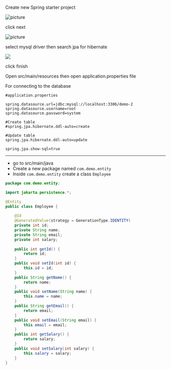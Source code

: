
Create new Spring starter project

![picture](https://i.ibb.co/QnTHT0x/image.png)

click next

![picture](https://i.ibb.co/qxw7RC4/image.png)

select mysql driver
then search jpa for hibernate

![](https://i.ibb.co/2jB64Pc/image.png)

click finish

Open src/main/resources
then open application.properties file

For connecting to the database
```properties [application.properties]
#application.properties

spring.datasource.url=jdbc:mysql://localhost:3306/demo-2
spring.datasource.username=root
spring.datasource.password=system

#Create table
#spring.jpa.hibernate.ddl-auto=create

#Update table
spring.jpa.hibernate.ddl-auto=update

spring.jpa.show-sql=true
```

---

* go to src/main/java
* Create a new package named ```com.demo.entity```
* Inside ```com.demo.entity``` create a class ```Employee```

```java
package com.demo.entity;

import jakarta.persistence.*;

@Entity
public class Employee {
	
	@Id
	@GeneratedValue(strategy = GenerationType.IDENTITY)
	private int id;
	private String name;
	private String email;
	private int salary;
	
	public int getId() {
		return id;
	}
	public void setId(int id) {
		this.id = id;
	}
	public String getName() {
		return name;
	}
	public void setName(String name) {
		this.name = name;
	}
	public String getEmail() {
		return email;
	}
	public void setEmail(String email) {
		this.email = email;
	}
	public int getSalary() {
		return salary;
	}
	public void setSalary(int salary) {
		this.salary = salary;
	}
}

```